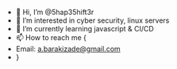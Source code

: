 - 👋 Hi, I’m @5hap35hift3r
- 👀 I’m interested in cyber security, linux servers
- 🌱 I’m currently learning javascript & CI/CD
- 📫 How to reach me {
-  Email: a.barakizade@gmail.com
- }

<!---
5hap35hift3r/5hap35hift3r is a ✨ special ✨ repository because its `README.md` (this file) appears on your GitHub profile.
You can click the Preview link to take a look at your changes.
--->
